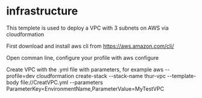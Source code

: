 # infrastructure

This templete is used to deploy a VPC with 3 subnets on AWS via cloudformation

First download and install aws cli from https://aws.amazon.com/cli/

Open comman line, configure your profile with aws configure

Create VPC with the .yml file with parameters, for example aws --profile=dev cloudformation create-stack --stack-name thur-vpc --template-body file://CreatVPC.yml --parameters ParameterKey=EnvironmentName,ParameterValue=MyTestVPC